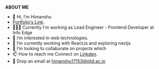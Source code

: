 **ABOUT ME**
- 👋 Hi, I’m Himanshu
- [Portfolio's Link](https://www.ihimanshu.in/). 
- 🧑🏻‍💻 Currently I'm working as Lead Engineer - Frontend Developer at Info Edge
- 👀 I’m interested in web technologies. 
- 🌱 I’m currently working with ReactJs and exploring nextjs
- 💞️ I’m looking to collaborate on projects which 
- 📫 How to reach me Connect on [Linkden](https://www.linkedin.com/in/himanshu51/). 
- 📧 Drop an email at himanshu17153@iiitd.ac.in



<!---
himmu-git/himmu-git is a ✨ special ✨ repository because its `README.md` (this file) appears on your GitHub profile.
You can click the Preview link to take a look at your changes.
--->
